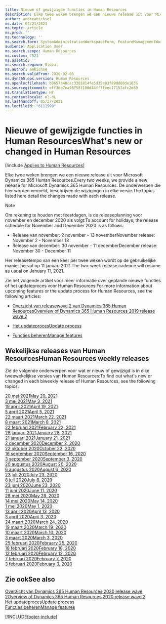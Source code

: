 ```yaml
---
title: Nieuwe of gewijzigde functies in Human Resources
description: Elke twee weken brengen we een nieuwe release uit voor Microsoft Dynamics 365 Human Resources. De onderwerpen die hier worden vermeld, beschrijven de wijzigingen die elke week worden aangebracht.
author: andreabichsel
ms.date: 04/21/2021
ms.topic: article
ms.prod: ''
ms.technology: ''
ms.search.form: SystemAdministrationWorkspaceForm, FeatureManagementWorkspace
audience: Application User
ms.search.scope: Human Resources
ms.custom: 7521
ms.assetid: ''
ms.search.region: Global
ms.author: anbichse
ms.search.validFrom: 2020-02-03
ms.dyn365.ops.version: Human Resources
ms.openlocfilehash: b9657a40cac3301814fe5d35a83f89dd60de1636
ms.sourcegitcommit: eff3da7ea98758f100d44ff7feec17157afc2e80
ms.translationtype: HT
ms.contentlocale: nl-NL
ms.lasthandoff: 05/27/2021
ms.locfileid: "6111599"
---
```

# <a name="whats-new-or-changed-in-human-resources"></a><span data-ttu-id="f9b7f-104">Nieuwe of gewijzigde functies in Human Resources</span><span class="sxs-lookup"><span data-stu-id="f9b7f-104">What's new or changed in Human Resources</span></span>

[!include [Applies to Human Resources](../includes/applies-to-hr.md)]

<span data-ttu-id="f9b7f-105">Elke twee weken brengen we een nieuwe release uit voor Microsoft Dynamics 365 Human Resources.</span><span class="sxs-lookup"><span data-stu-id="f9b7f-105">Every two weeks, we provide a new release for Microsoft Dynamics 365 Human Resources.</span></span> <span data-ttu-id="f9b7f-106">De onderwerpen die hier worden vermeld, beschrijven de wijzigingen in elke versie.</span><span class="sxs-lookup"><span data-stu-id="f9b7f-106">The topics listed here detail the changes made with each release.</span></span>

>[!NOTE]
><span data-ttu-id="f9b7f-107">Om rekening te houden met feestdagen, is de releaseplanning voor november en december 2020 als volgt:</span><span class="sxs-lookup"><span data-stu-id="f9b7f-107">To account for holidays, the release schedule for November and December 2020 is as follows:</span></span>
>
>- <span data-ttu-id="f9b7f-108">Release van november: 2 november - 13 november</span><span class="sxs-lookup"><span data-stu-id="f9b7f-108">November release: November 2 - November 13</span></span>
>- <span data-ttu-id="f9b7f-109">Release van december: 30 november - 11 december</span><span class="sxs-lookup"><span data-stu-id="f9b7f-109">December release: November 30 - December 11</span></span>
> 
><span data-ttu-id="f9b7f-110">Her releasetempo van een keer per twee weken wordt op de gebruikelijke manier hervat op 11 januari 2021.</span><span class="sxs-lookup"><span data-stu-id="f9b7f-110">The two-week release cadence will resume as usual on January 11, 2021.</span></span>

<span data-ttu-id="f9b7f-111">Zie het volgende artikel voor meer informatie over geplande nieuwe functies of het updateproces voor Human Resources:</span><span class="sxs-lookup"><span data-stu-id="f9b7f-111">For more information about upcoming features or the update process for Human Resources, see the following articles:</span></span> 

- [<span data-ttu-id="f9b7f-112">Overzicht van releasewave 2 van Dynamics 365 Human Resources</span><span class="sxs-lookup"><span data-stu-id="f9b7f-112">Overview of Dynamics 365 Human Resources 2019 release wave 2</span></span>](/dynamics365-release-plan/2019wave2/dynamics365-human-resources/)

- [<span data-ttu-id="f9b7f-113">Het updateproces</span><span class="sxs-lookup"><span data-stu-id="f9b7f-113">Update process</span></span>](hr-admin-setup-update-process.md)

- [<span data-ttu-id="f9b7f-114">Functies beheren</span><span class="sxs-lookup"><span data-stu-id="f9b7f-114">Manage features</span></span>](hr-admin-manage-features.md)

## <a name="human-resources-weekly-releases"></a><span data-ttu-id="f9b7f-115">Wekelijkse releases van Human Resources</span><span class="sxs-lookup"><span data-stu-id="f9b7f-115">Human Resources weekly releases</span></span>

<span data-ttu-id="f9b7f-116">Zie de volgende onderwerpen voor wat er nieuw of gewijzigd is in elke tweewekelijkse versies van Human Resources:</span><span class="sxs-lookup"><span data-stu-id="f9b7f-116">To find out what's new or changed in each biweekly release of Human Resources, see the following topics:</span></span>

[<span data-ttu-id="f9b7f-117">20 mei 2021</span><span class="sxs-lookup"><span data-stu-id="f9b7f-117">May 20, 2021</span></span>](hr-whats-new-2021-05-20.md)</br>
[<span data-ttu-id="f9b7f-118">3 mei 2021</span><span class="sxs-lookup"><span data-stu-id="f9b7f-118">May 3, 2021</span></span>](hr-whats-new-2021-05-03.md)</br>
[<span data-ttu-id="f9b7f-119">19 april 2021</span><span class="sxs-lookup"><span data-stu-id="f9b7f-119">April 19, 2021</span></span>](hr-whats-new-2021-04-19.md)</br>
[<span data-ttu-id="f9b7f-120">5 april 2021</span><span class="sxs-lookup"><span data-stu-id="f9b7f-120">April 5, 2021</span></span>](hr-whats-new-2021-04-05.md)</br>
[<span data-ttu-id="f9b7f-121">22 maart 2021</span><span class="sxs-lookup"><span data-stu-id="f9b7f-121">March 22, 2021</span></span>](hr-whats-new-2021-03-22.md)</br>
[<span data-ttu-id="f9b7f-122">8 maart 2021</span><span class="sxs-lookup"><span data-stu-id="f9b7f-122">March 8, 2021</span></span>](hr-whats-new-2021-03-08.md)</br>
[<span data-ttu-id="f9b7f-123">22 februari 2021</span><span class="sxs-lookup"><span data-stu-id="f9b7f-123">February 22, 2021</span></span>](hr-whats-new-2021-02-22.md)</br>
[<span data-ttu-id="f9b7f-124">28 januari 2021</span><span class="sxs-lookup"><span data-stu-id="f9b7f-124">January 28, 2021</span></span>](hr-whats-new-2021-01-28.md)</br>
[<span data-ttu-id="f9b7f-125">21 januari 2021</span><span class="sxs-lookup"><span data-stu-id="f9b7f-125">January 21, 2021</span></span>](hr-whats-new-2021-01-21.md)</br>
[<span data-ttu-id="f9b7f-126">2 december 2020</span><span class="sxs-lookup"><span data-stu-id="f9b7f-126">December 2, 2020</span></span>](hr-whats-new-2020-12-02.md)</br>
[<span data-ttu-id="f9b7f-127">22 oktober 2020</span><span class="sxs-lookup"><span data-stu-id="f9b7f-127">October 22, 2020</span></span>](hr-whats-new-2020-10-22.md)</br>
[<span data-ttu-id="f9b7f-128">16 september 2020</span><span class="sxs-lookup"><span data-stu-id="f9b7f-128">September 16, 2020</span></span>](hr-whats-new-2020-09-16.md)</br>
[<span data-ttu-id="f9b7f-129">3 september 2020</span><span class="sxs-lookup"><span data-stu-id="f9b7f-129">September 3, 2020</span></span>](hr-whats-new-2020-09-03.md)</br>
[<span data-ttu-id="f9b7f-130">20 augustus 2020</span><span class="sxs-lookup"><span data-stu-id="f9b7f-130">August 20, 2020</span></span>](hr-whats-new-2020-08-20.md)</br>
[<span data-ttu-id="f9b7f-131">6 augustus 2020</span><span class="sxs-lookup"><span data-stu-id="f9b7f-131">August 6, 2020</span></span>](hr-whats-new-2020-08-06.md)</br>
[<span data-ttu-id="f9b7f-132">23 juli 2020</span><span class="sxs-lookup"><span data-stu-id="f9b7f-132">July 23, 2020</span></span>](hr-whats-new-2020-07-23.md)</br>
[<span data-ttu-id="f9b7f-133">8 juli 2020</span><span class="sxs-lookup"><span data-stu-id="f9b7f-133">July 8, 2020</span></span>](hr-whats-new-2020-07-08.md)</br>
[<span data-ttu-id="f9b7f-134">23 juni 2020</span><span class="sxs-lookup"><span data-stu-id="f9b7f-134">June 23, 2020</span></span>](hr-whats-new-2020-06-23.md)</br>
[<span data-ttu-id="f9b7f-135">11 juni 2020</span><span class="sxs-lookup"><span data-stu-id="f9b7f-135">June 11, 2020</span></span>](hr-whats-new-2020-06-11.md)</br>
[<span data-ttu-id="f9b7f-136">28 mei 2020</span><span class="sxs-lookup"><span data-stu-id="f9b7f-136">May 28, 2020</span></span>](hr-whats-new-2020-05-28.md)</br>
[<span data-ttu-id="f9b7f-137">14 mei 2020</span><span class="sxs-lookup"><span data-stu-id="f9b7f-137">May 14, 2020</span></span>](hr-whats-new-2020-05-14.md)</br>
[<span data-ttu-id="f9b7f-138">1 mei 2020</span><span class="sxs-lookup"><span data-stu-id="f9b7f-138">May 1, 2020</span></span>](hr-whats-new-2020-05-01.md)</br>
[<span data-ttu-id="f9b7f-139">13 april 2020</span><span class="sxs-lookup"><span data-stu-id="f9b7f-139">April 13, 2020</span></span>](hr-whats-new-2020-04-13.md)</br>
[<span data-ttu-id="f9b7f-140">3 april 2020</span><span class="sxs-lookup"><span data-stu-id="f9b7f-140">April 3, 2020</span></span>](hr-whats-new-2020-04-03.md)</br>
[<span data-ttu-id="f9b7f-141">24 maart 2020</span><span class="sxs-lookup"><span data-stu-id="f9b7f-141">March 24, 2020</span></span>](hr-whats-new-2020-03-24.md)</br>
[<span data-ttu-id="f9b7f-142">19 maart 2020</span><span class="sxs-lookup"><span data-stu-id="f9b7f-142">March 19, 2020</span></span>](hr-whats-new-2020-03-19.md)</br>
[<span data-ttu-id="f9b7f-143">10 maart 2020</span><span class="sxs-lookup"><span data-stu-id="f9b7f-143">March 10, 2020</span></span>](hr-whats-new-2020-03-10.md)</br>
[<span data-ttu-id="f9b7f-144">3 maart 2020</span><span class="sxs-lookup"><span data-stu-id="f9b7f-144">March 3, 2020</span></span>](hr-whats-new-2020-03-03.md)</br>
[<span data-ttu-id="f9b7f-145">25 februari 2020</span><span class="sxs-lookup"><span data-stu-id="f9b7f-145">February 25, 2020</span></span>](hr-whats-new-2020-02-25.md)</br>
[<span data-ttu-id="f9b7f-146">18 februari 2020</span><span class="sxs-lookup"><span data-stu-id="f9b7f-146">February 18, 2020</span></span>](hr-whats-new-2020-02-18.md)</br>
[<span data-ttu-id="f9b7f-147">12 februari 2020</span><span class="sxs-lookup"><span data-stu-id="f9b7f-147">February 12, 2020</span></span>](hr-whats-new-2020-02-12.md)</br>
[<span data-ttu-id="f9b7f-148">7 februari 2020</span><span class="sxs-lookup"><span data-stu-id="f9b7f-148">February 7, 2020</span></span>](hr-whats-new-2020-02-07.md)</br>
[<span data-ttu-id="f9b7f-149">3 februari 2020</span><span class="sxs-lookup"><span data-stu-id="f9b7f-149">February 3, 2020</span></span>](hr-whats-new-2020-02-03.md)

## <a name="see-also"></a><span data-ttu-id="f9b7f-150">Zie ook</span><span class="sxs-lookup"><span data-stu-id="f9b7f-150">See also</span></span>

[<span data-ttu-id="f9b7f-151">Overzicht van Dynamics 365 Human Resources 2020 release wave 2</span><span class="sxs-lookup"><span data-stu-id="f9b7f-151">Overview of Dynamics 365 Human Resources 2020 release wave 2</span></span>](/dynamics365-release-plan/2020wave2/human-resources/dynamics365-human-resources/)</br>
[<span data-ttu-id="f9b7f-152">Het updateproces</span><span class="sxs-lookup"><span data-stu-id="f9b7f-152">Update process</span></span>](hr-admin-setup-update-process.md)</br>
[<span data-ttu-id="f9b7f-153">Functies beheren</span><span class="sxs-lookup"><span data-stu-id="f9b7f-153">Manage features</span></span>](hr-admin-manage-features.md)


[!INCLUDE[footer-include](../includes/footer-banner.md)]
